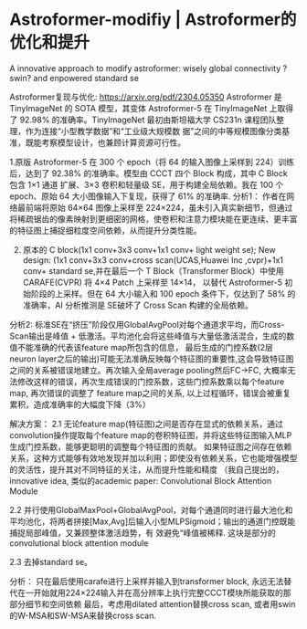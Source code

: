 # Astroformer-modifiy | Astroformer的优化和提升

A innovative approach to modify astroformer: wisely global connectivity ? swin?  and enpowered standard se

Astroformer复现与优化: https://arxiv.org/pdf/2304.05350
Astroformer 是 TinyImageNet 的 SOTA 模型，其变体 Astroformer-5 在 TinyImageNet 上取得了 92.98% 的准确率。TinyImageNet 最初由斯坦福大学 CS231n 课程团队整理，作为连接“小型教学数据”和“工业级大规模数
据”之间的中等规模图像分类基准，既能考察模型设计，也兼顾计算资源可行性。

1.原版 Astroformer-5 在 300 个 epoch（将 64 的输入图像上采样到 224）训练后，达到了 92.38% 的准确率。模型由 CCCT 四个 Block 构成，其中 C Block 包含 1×1 通道
扩展、3×3 卷积和轻量级 SE，用于构建全局依赖。我在 100 个 epoch、原始 64 大小图像输入下复现，获得了 61% 的准确率.
分析1：
作者在网络最前端将原始 64×64 图像上采样至 224×224，虽未引入真实新细节，但通过将稀疏锯齿的像素映射到更细密的网格，使卷积和注意力模块能在更连续、更丰富的特征图上捕捉细粒度空间依赖，从而提升分类性能。

2. 原本的 C block(1x1 conv+3x3 conv+1x1 conv+ light weight se);
   New design:  (1x1 conv+3x3 conv+cross scan(UCAS,Huawei Inc ,cvpr)+1x1 conv+ standard se,并在最后一个 T Block（Transformer Block）中使用 CARAFE(CVPR) 将 4×4 Patch 上采样至 14×14， 以替代 Astroformer-5 初始阶段的上采样。但在 64 大小输入和 100 epoch 条件下，仅达到了 58% 的准确率，AI 分析推测是 SE破坏了 Cross Scan 构建的全局依赖。

分析2: 标准SE在“挤压”阶段仅用GlobalAvgPool对每个通道求平均，而Cross-Scan输出是峰值 + 低激活。平均池化会将这些峰值与大量低激活混合，生成的数值不能准确的代表该feature map所包含的信息，
最后生成的门控系数(2层neuron layer之后的输出)可能无法准确反映每个特征图的重要性,这会导致特征图之间的关系被错误地建立。再次输入全局average pooling然后FC->FC, 大概率无法修改这样的错误，再次生成错误的门控系数，这些门控系数乘以每个feature map, 再次错误的调整了
feature map之间的关系, 以上过程循环，错误会被重复累积，造成准确率的大幅度下降（3%）

解决方案：
2.1 无论feature map(特征图)之间是否存在显式的依赖关系，通过convolution操作提取每个feature map的卷积特征图，并将这些特征图输入MLP生成门控系数，能够更聪明的调整每个特征图的贡献。
如果特征图之间存在依赖关系，这种方式能够有效地发现并加以利用；即使没有依赖关系，它也能增强模型的灵活性，提升其对不同特征的关注，从而提升性能和精度
（我自己提出的，innovative idea, 类似的academic paper: Convolutional Block Attention Module

2.2 并行使用GlobalMaxPool+GlobalAvgPool，对每个通道同时进行最大池化和平均池化，将两者拼接[Max,Avg]后输入小型MLPSigmoid；输出的通道门控既能捕捉局部峰值，又兼顾整体激活趋势，有
效避免“峰值被稀释. 这块是部分的convolutional block attention module

2.3 去掉standard se。

分析：
只在最后使用carafe进行上采样并输入到transformer block, 永远无法替代在一开始就用224×224输入并在高分辨率上执行完整CCCT模块所能获取的那部分细节和空间依赖
最后，考虑用dilated attention替换cross scan, 或者用swin的W-MSA和SW-MSA来替换cross scan.
